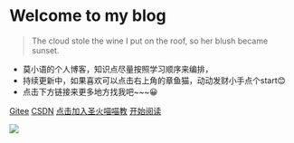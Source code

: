 <!-- logo标识，media为我们在docs中创建的素材文件夹 -->
<!--![logo](img/bg/logo.jpg)-->

<!-- 以下封面描述 -->

# Welcome to my blog

> The cloud stole the wine I put on the roof, so her blush became sunset.

- 莫小语的个人博客，知识点尽量按照学习顺序来编排，
- 持续更新中，如果喜欢可以点击右上角的章鱼猫，动动发财小手点个start😊
- 点击下方链接来更多地方找我吧~~~😀

<!-- 以下为链接，空格分隔 -->
[Gitee](https://gitee.com/tanzwei/tanzwei) [CSDN](https://blog.csdn.net/m0_63444640?spm=1011.2415.3001.5343) [点击加入圣火喵喵教](https://jq.qq.com/?_wv=1027&k=38E47c9C) [开始阅读](/README)

<!-- 这个是封面背景图，不配置的话，是随机的颜色 -->
![](image/bg/bg1.jpg)